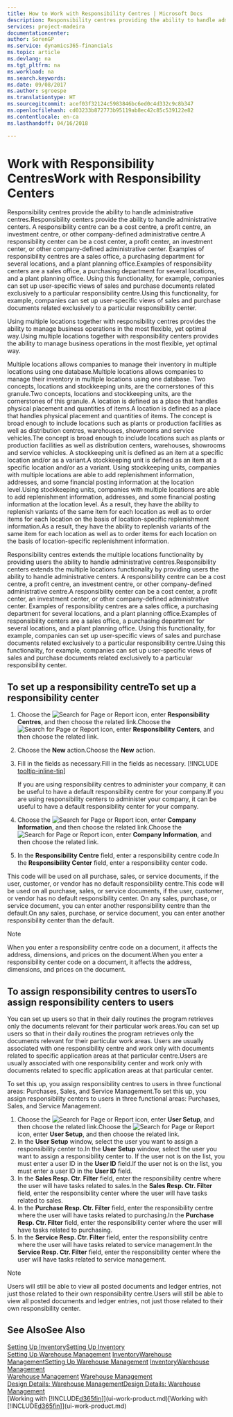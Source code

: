 ```yaml
---
title: How to Work with Responsibility Centres | Microsoft Docs
description: Responsibility centres providing the ability to handle administrative centres. A responsibility centre can be a cost centre, a profit centre, an investment centre, or other company-defined administrative centre.
services: project-madeira
documentationcenter: 
author: SorenGP
ms.service: dynamics365-financials
ms.topic: article
ms.devlang: na
ms.tgt_pltfrm: na
ms.workload: na
ms.search.keywords: 
ms.date: 09/08/2017
ms.author: sgroespe
ms.translationtype: HT
ms.sourcegitcommit: acef03f32124c5983846bc6ed0c4d332c9c8b347
ms.openlocfilehash: cd03233b872773b95119ab8ec42c85c539122e82
ms.contentlocale: en-ca
ms.lasthandoff: 04/16/2018

---
```

# <a name="work-with-responsibility-centers"></a><span data-ttu-id="ac8c9-104">Work with Responsibility Centres</span><span class="sxs-lookup"><span data-stu-id="ac8c9-104">Work with Responsibility Centers</span></span>
<span data-ttu-id="ac8c9-105">Responsibility centres provide the ability to handle administrative centres.</span><span class="sxs-lookup"><span data-stu-id="ac8c9-105">Responsibility centers provide the ability to handle administrative centers.</span></span> <span data-ttu-id="ac8c9-106">A responsibility centre can be a cost centre, a profit centre, an investment centre, or other company-defined administrative centre.</span><span class="sxs-lookup"><span data-stu-id="ac8c9-106">A responsibility center can be a cost center, a profit center, an investment center, or other company-defined administrative center.</span></span> <span data-ttu-id="ac8c9-107">Examples of responsibility centres are a sales office, a purchasing department for several locations, and a plant planning office.</span><span class="sxs-lookup"><span data-stu-id="ac8c9-107">Examples of responsibility centers are a sales office, a purchasing department for several locations, and a plant planning office.</span></span> <span data-ttu-id="ac8c9-108">Using this functionality, for example, companies can set up user-specific views of sales and purchase documents related exclusively to a particular responsibility centre.</span><span class="sxs-lookup"><span data-stu-id="ac8c9-108">Using this functionality, for example, companies can set up user-specific views of sales and purchase documents related exclusively to a particular responsibility center.</span></span>  

<span data-ttu-id="ac8c9-109">Using multiple locations together with responsibility centres provides the ability to manage business operations in the most flexible, yet optimal way.</span><span class="sxs-lookup"><span data-stu-id="ac8c9-109">Using multiple locations together with responsibility centers provides the ability to manage business operations in the most flexible, yet optimal way.</span></span>

<span data-ttu-id="ac8c9-110">Multiple locations allows companies to manage their inventory in multiple locations using one database.</span><span class="sxs-lookup"><span data-stu-id="ac8c9-110">Multiple locations allows companies to manage their inventory in multiple locations using one database.</span></span> <span data-ttu-id="ac8c9-111">Two concepts, locations and stockkeeping units, are the cornerstones of this granule.</span><span class="sxs-lookup"><span data-stu-id="ac8c9-111">Two concepts, locations and stockkeeping units, are the cornerstones of this granule.</span></span> <span data-ttu-id="ac8c9-112">A location is defined as a place that handles physical placement and quantities of items.</span><span class="sxs-lookup"><span data-stu-id="ac8c9-112">A location is defined as a place that handles physical placement and quantities of items.</span></span> <span data-ttu-id="ac8c9-113">The concept is broad enough to include locations such as plants or production facilities as well as distribution centres, warehouses, showrooms and service vehicles.</span><span class="sxs-lookup"><span data-stu-id="ac8c9-113">The concept is broad enough to include locations such as plants or production facilities as well as distribution centers, warehouses, showrooms and service vehicles.</span></span> <span data-ttu-id="ac8c9-114">A stockkeeping unit is defined as an item at a specific location and/or as a variant.</span><span class="sxs-lookup"><span data-stu-id="ac8c9-114">A stockkeeping unit is defined as an item at a specific location and/or as a variant.</span></span> <span data-ttu-id="ac8c9-115">Using stockkeeping units, companies with multiple locations are able to add replenishment information, addresses, and some financial posting information at the location level.</span><span class="sxs-lookup"><span data-stu-id="ac8c9-115">Using stockkeeping units, companies with multiple locations are able to add replenishment information, addresses, and some financial posting information at the location level.</span></span> <span data-ttu-id="ac8c9-116">As a result, they have the ability to replenish variants of the same item for each location as well as to order items for each location on the basis of location-specific replenishment information.</span><span class="sxs-lookup"><span data-stu-id="ac8c9-116">As a result, they have the ability to replenish variants of the same item for each location as well as to order items for each location on the basis of location-specific replenishment information.</span></span>  

<span data-ttu-id="ac8c9-117">Responsibility centres extends the multiple locations functionality by providing users the ability to handle administrative centres.</span><span class="sxs-lookup"><span data-stu-id="ac8c9-117">Responsibility centers extends the multiple locations functionality by providing users the ability to handle administrative centers.</span></span> <span data-ttu-id="ac8c9-118">A responsibility centre can be a cost centre, a profit centre, an investment centre, or other company-defined administrative centre.</span><span class="sxs-lookup"><span data-stu-id="ac8c9-118">A responsibility center can be a cost center, a profit center, an investment center, or other company-defined administrative center.</span></span> <span data-ttu-id="ac8c9-119">Examples of responsibility centres are a sales office, a purchasing department for several locations, and a plant planning office.</span><span class="sxs-lookup"><span data-stu-id="ac8c9-119">Examples of responsibility centers are a sales office, a purchasing department for several locations, and a plant planning office.</span></span> <span data-ttu-id="ac8c9-120">Using this functionality, for example, companies can set up user-specific views of sales and purchase documents related exclusively to a particular responsibility centre.</span><span class="sxs-lookup"><span data-stu-id="ac8c9-120">Using this functionality, for example, companies can set up user-specific views of sales and purchase documents related exclusively to a particular responsibility center.</span></span>

## <a name="to-set-up-a-responsibility-center"></a><span data-ttu-id="ac8c9-121">To set up a responsibility centre</span><span class="sxs-lookup"><span data-stu-id="ac8c9-121">To set up a responsibility center</span></span>  
1. <span data-ttu-id="ac8c9-122">Choose the ![Search for Page or Report](media/ui-search/search_small.png "Search for Page or Report icon") icon, enter **Responsibility Centres**, and then choose the related link.</span><span class="sxs-lookup"><span data-stu-id="ac8c9-122">Choose the ![Search for Page or Report](media/ui-search/search_small.png "Search for Page or Report icon") icon, enter **Responsibility Centers**, and then choose the related link.</span></span>  
2. <span data-ttu-id="ac8c9-123">Choose the **New** action.</span><span class="sxs-lookup"><span data-stu-id="ac8c9-123">Choose the **New** action.</span></span>  
3. <span data-ttu-id="ac8c9-124">Fill in the fields as necessary.</span><span class="sxs-lookup"><span data-stu-id="ac8c9-124">Fill in the fields as necessary.</span></span> [!INCLUDE [tooltip-inline-tip](includes/tooltip-inline-tip_md.md)]  

   <span data-ttu-id="ac8c9-125">If you are using responsibility centres to administer your company, it can be useful to have a default responsibility centre for your company.</span><span class="sxs-lookup"><span data-stu-id="ac8c9-125">If you are using responsibility centers to administer your company, it can be useful to have a default responsibility center for your company.</span></span>
4. <span data-ttu-id="ac8c9-126">Choose the ![Search for Page or Report](media/ui-search/search_small.png "Search for Page or Report icon") icon, enter **Company Information**, and then choose the related link.</span><span class="sxs-lookup"><span data-stu-id="ac8c9-126">Choose the ![Search for Page or Report](media/ui-search/search_small.png "Search for Page or Report icon") icon, enter **Company Information**, and then choose the related link.</span></span>
5. <span data-ttu-id="ac8c9-127">In the **Responsibility Centre** field, enter a responsibility centre code.</span><span class="sxs-lookup"><span data-stu-id="ac8c9-127">In the **Responsibility Center** field, enter a responsibility center code.</span></span>

<span data-ttu-id="ac8c9-128">This code will be used on all purchase, sales, or service documents, if the user, customer, or vendor has no default responsibility centre.</span><span class="sxs-lookup"><span data-stu-id="ac8c9-128">This code will be used on all purchase, sales, or service documents, if the user, customer, or vendor has no default responsibility center.</span></span> <span data-ttu-id="ac8c9-129">On any sales, purchase, or service document, you can enter another responsibility centre than the default.</span><span class="sxs-lookup"><span data-stu-id="ac8c9-129">On any sales, purchase, or service document, you can enter another responsibility center than the default.</span></span>

> [!NOTE]  
>  <span data-ttu-id="ac8c9-130">When you enter a responsibility centre code on a document, it affects the address, dimensions, and prices on the document.</span><span class="sxs-lookup"><span data-stu-id="ac8c9-130">When you enter a responsibility center code on a document, it affects the address, dimensions, and prices on the document.</span></span>  

## <a name="to-assign-responsibility-centers-to-users"></a><span data-ttu-id="ac8c9-131">To assign responsibility centres to users</span><span class="sxs-lookup"><span data-stu-id="ac8c9-131">To assign responsibility centers to users</span></span>  
<span data-ttu-id="ac8c9-132">You can set up users so that in their daily routines the program retrieves only the documents relevant for their particular work areas.</span><span class="sxs-lookup"><span data-stu-id="ac8c9-132">You can set up users so that in their daily routines the program retrieves only the documents relevant for their particular work areas.</span></span> <span data-ttu-id="ac8c9-133">Users are usually associated with one responsibility centre and work only with documents related to specific application areas at that particular centre.</span><span class="sxs-lookup"><span data-stu-id="ac8c9-133">Users are usually associated with one responsibility center and work only with documents related to specific application areas at that particular center.</span></span>  

<span data-ttu-id="ac8c9-134">To set this up, you assign responsibility centres to users in three functional areas: Purchases, Sales, and Service Management.</span><span class="sxs-lookup"><span data-stu-id="ac8c9-134">To set this up, you assign responsibility centers to users in three functional areas: Purchases, Sales, and Service Management.</span></span>  

1.  <span data-ttu-id="ac8c9-135">Choose the ![Search for Page or Report](media/ui-search/search_small.png "Search for Page or Report icon") icon, enter **User Setup**, and then choose the related link.</span><span class="sxs-lookup"><span data-stu-id="ac8c9-135">Choose the ![Search for Page or Report](media/ui-search/search_small.png "Search for Page or Report icon") icon, enter **User Setup**, and then choose the related link.</span></span>  
2.  <span data-ttu-id="ac8c9-136">In the **User Setup** window, select the user you want to assign a responsibility center to.</span><span class="sxs-lookup"><span data-stu-id="ac8c9-136">In the **User Setup** window, select the user you want to assign a responsibility center to.</span></span> <span data-ttu-id="ac8c9-137">If the user not is on the list, you must enter a user ID in the **User ID** field.</span><span class="sxs-lookup"><span data-stu-id="ac8c9-137">If the user not is on the list, you must enter a user ID in the **User ID** field.</span></span>  
3.  <span data-ttu-id="ac8c9-138">In the **Sales Resp. Ctr. Filter** field, enter the responsibility centre where the user will have tasks related to sales.</span><span class="sxs-lookup"><span data-stu-id="ac8c9-138">In the **Sales Resp. Ctr. Filter** field, enter the responsibility center where the user will have tasks related to sales.</span></span>  
4.  <span data-ttu-id="ac8c9-139">In the **Purchase Resp. Ctr. Filter** field, enter the responsibility centre where the user will have tasks related to purchasing.</span><span class="sxs-lookup"><span data-stu-id="ac8c9-139">In the **Purchase Resp. Ctr. Filter** field, enter the responsibility center where the user will have tasks related to purchasing.</span></span>  
5.  <span data-ttu-id="ac8c9-140">In the **Service Resp. Ctr. Filter** field, enter the responsibility centre where the user will have tasks related to service management.</span><span class="sxs-lookup"><span data-stu-id="ac8c9-140">In the **Service Resp. Ctr. Filter** field, enter the responsibility center where the user will have tasks related to service management.</span></span>  

> [!NOTE]  
>  <span data-ttu-id="ac8c9-141">Users will still be able to view all posted documents and ledger entries, not just those related to their own responsibility centre.</span><span class="sxs-lookup"><span data-stu-id="ac8c9-141">Users will still be able to view all posted documents and ledger entries, not just those related to their own responsibility center.</span></span>

## <a name="see-also"></a><span data-ttu-id="ac8c9-142">See Also</span><span class="sxs-lookup"><span data-stu-id="ac8c9-142">See Also</span></span>  
[<span data-ttu-id="ac8c9-143">Setting Up Inventory</span><span class="sxs-lookup"><span data-stu-id="ac8c9-143">Setting Up Inventory</span></span>](inventory-setup-inventory.md)  
<span data-ttu-id="ac8c9-144">[Setting Up Warehouse Management](warehouse-setup-warehouse.md)
[Inventory](inventory-manage-inventory.md)[Warehouse Management](warehouse-manage-warehouse.md)</span><span class="sxs-lookup"><span data-stu-id="ac8c9-144">[Setting Up Warehouse Management](warehouse-setup-warehouse.md)
[Inventory](inventory-manage-inventory.md)[Warehouse Management](warehouse-manage-warehouse.md)</span></span>  
<span data-ttu-id="ac8c9-145">[Warehouse Management](warehouse-manage-warehouse.md)  </span><span class="sxs-lookup"><span data-stu-id="ac8c9-145">[Warehouse Management](warehouse-manage-warehouse.md)  </span></span>  
[<span data-ttu-id="ac8c9-146">Design Details: Warehouse Management</span><span class="sxs-lookup"><span data-stu-id="ac8c9-146">Design Details: Warehouse Management</span></span>](design-details-warehouse-management.md)  
<span data-ttu-id="ac8c9-147">[Working with [!INCLUDE[d365fin](includes/d365fin_md.md)]](ui-work-product.md)</span><span class="sxs-lookup"><span data-stu-id="ac8c9-147">[Working with [!INCLUDE[d365fin](includes/d365fin_md.md)]](ui-work-product.md)</span></span>

